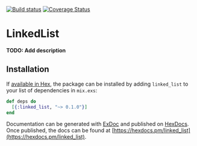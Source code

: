 [![Build status](https://travis-ci.org/sean-clayton/linked-list.svg?branch=master)](https://travis-ci.org/sean-clayton/linked-list)
[![Coverage Status](https://coveralls.io/repos/github/sean-clayton/linked-list/badge.svg?branch=master)](https://coveralls.io/github/sean-clayton/linked-list?branch=master)

# LinkedList

**TODO: Add description**

## Installation

If [available in Hex](https://hex.pm/docs/publish), the package can be installed
by adding `linked_list` to your list of dependencies in `mix.exs`:

```elixir
def deps do
  [{:linked_list, "~> 0.1.0"}]
end
```

Documentation can be generated with [ExDoc](https://github.com/elixir-lang/ex_doc)
and published on [HexDocs](https://hexdocs.pm). Once published, the docs can
be found at [https://hexdocs.pm/linked_list](https://hexdocs.pm/linked_list).

